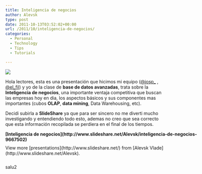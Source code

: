 ```yaml
---
title: Inteligencia de negocios
author: Alevsk
type: post
date: 2011-10-13T03:52:02+00:00
url: /2011/10/inteligencia-de-negocios/
categories:
  - Personal
  - Technology
  - Tips
  - Tutorials

---
```

[![](/images/bi.jpg)](http://www.alevsk.com/2011/10/inteligencia-de-negocios/bi/)

Hola lectores, esta es una presentación que hicimos mi equipo ([@josp_][1] , [@el_fil][2]) y yo de la clase de **base de datos avanzadas**, trata sobre la **Inteligencia de negocios**, una importante ventaja competitiva que buscan las empresas hoy en dia, los aspectos básicos y sus componentes mas importantes (cubos **OLAP**, **data mining**, Data Warehousing, etc).

Decidi subirla a **SlideShare** ya que para ser sincero no me diverti mucho investigando y entendiendo todo esto, ademas no creo que sea correcto que esta información recopilada se perdiera en el final de los tiempos.

<div id="__ss_9667502" style="width:600px;">
<strong style="display:block;margin:12px 0 4px">[Inteligencia de negocios](http://www.slideshare.net/Alevsk/inteligencia-de-negocios-9667502)</strong>
<div style="padding:5px 0 12px">
    View more [presentations](http://www.slideshare.net/) from [Alevsk Vlade](http://www.slideshare.net/Alevsk).
  </div>
</div>

salu2

 [1]: http://twitter.com/#!/josp_
 [2]: http://twitter.com/#!/el_fil